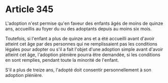 # Article 345

L'adoption n'est permise qu'en faveur des enfants âgés de moins de quinze ans, accueillis au foyer du ou des adoptants depuis au moins six mois.

Toutefois, si l'enfant a plus de quinze ans et a été accueilli avant d'avoir atteint cet âge par des personnes qui ne remplissaient pas les conditions légales pour adopter ou s'il a fait l'objet d'une adoption simple avant d'avoir atteint cet âge, l'adoption plénière pourra être demandée, si les conditions en sont remplies, pendant toute la minorité de l'enfant.

S'il a plus de treize ans, l'adopté doit consentir personnellement à son adoption plénière.
